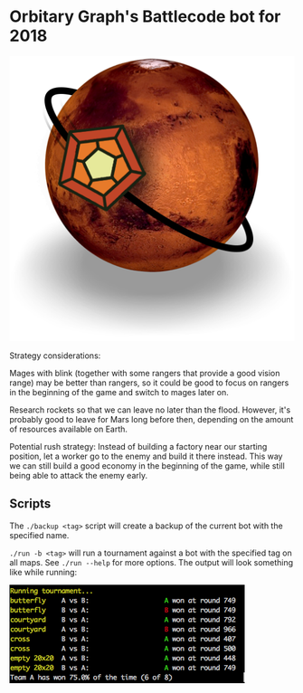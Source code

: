 Orbitary Graph's Battlecode bot for 2018
========================================
<div style="text-align:center; width=200px;"><img src ="icon/orbitrary_graph_icon_transparent.png" /></div>

Strategy considerations:

Mages with blink (together with some rangers that provide a good vision range) may be better than rangers, so it could be good to focus on rangers in the beginning of the game and switch to mages later on.

Research rockets so that we can leave no later than the flood. However, it's probably good to leave for Mars long before then, depending on the amount of resources available on Earth.

Potential rush strategy: Instead of building a factory near our starting position, let a worker go to the enemy and build it there instead. This way we can still build a good economy in the beginning of the game, while still being able to attack the enemy early.

Scripts
-------

The `./backup <tag>` script will create a backup of the current bot with the specified name.

`./run -b <tag>` will run a tournament against a bot with the specified tag on all maps. See `./run --help` for more options.
The output will look something like while running:

![Tournament](images/tournament.png)
